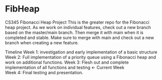 # FibHeap
CS345 Fibonacci Heap Project
This is the greater repo for the Fibonacci heap project. As we work on individual features, check out a new branch based on the master/main branch. Then merge it with main when it is completed and stable.
Make sure to merge with main and check out a new branch when creating a new feature. 

Timeline
Week 1: investigation and early implementation of a basic structure 
Week 2: Full implementation of a priority queue using a Fibonacci heap and work on additional functions. 
Week 3: Flesh out and complete implementation of all functions and testing   <- Current Week  
Week 4: Final testing and presentation.  
